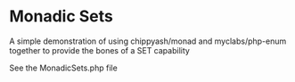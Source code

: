 # Monadic Sets

A simple demonstration of using chippyash/monad and myclabs/php-enum together
to provide the bones of a SET capability

See the MonadicSets.php file